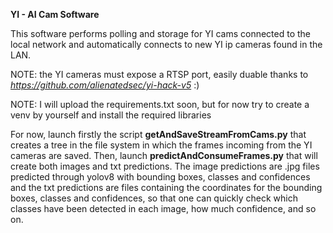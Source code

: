 **YI - AI Cam Software**

This software performs polling and storage for YI cams connected to the local network and automatically connects to new YI ip cameras found in the LAN.

NOTE: the YI cameras must expose a RTSP port, easily duable thanks to _https://github.com/alienatedsec/yi-hack-v5_ :)

NOTE: I will upload the requirements.txt soon, but for now try to create a venv by yourself and install the required libraries

For now, launch firstly the script **getAndSaveStreamFromCams.py** that creates a tree in the file system in which the frames incoming from the YI cameras are saved.
Then, launch **predictAndConsumeFrames.py** that will create both images and txt predictions. 
The image predictions are .jpg files predicted through yolov8 with bounding boxes, classes and confidences and the txt predictions are files containing the coordinates for the bounding boxes, classes and confidences, so that one can quickly check which classes have been detected in each image, how much confidence, and so on.
